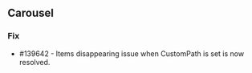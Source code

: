 ## Carousel

### Fix

* \#139642 - Items disappearing issue when CustomPath is set is now resolved.
